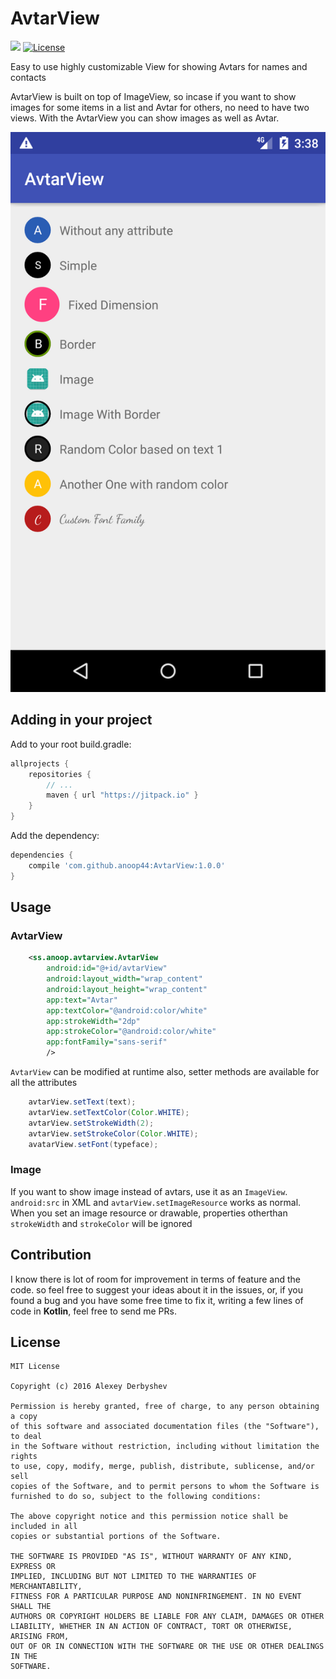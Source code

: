 # AvtarView

[![](https://jitpack.io/v/anoop44/AvtarView.svg)](https://jitpack.io/#anoop44/AvtarView) [![License](http://img.shields.io/badge/license-MIT-green.svg?style=flat)]()

Easy to use highly customizable View for showing Avtars for names and contacts

AvtarView is built on top of ImageView, so incase if you want to show images for some items in a list and Avtar for others, no need to have two views. With the AvtarView you can show images as well as Avtar.

![](https://github.com/anoop44/AvtarView/blob/master/screenshots/screenshot1.png?raw=true)

## Adding in your project
Add to your root build.gradle:
```Groovy
allprojects {
	repositories {
	    // ...
	    maven { url "https://jitpack.io" }
	}
}
```

Add the dependency:
```Groovy
dependencies {
    compile 'com.github.anoop44:AvtarView:1.0.0'
}
```

## Usage

### AvtarView
```xml
	<ss.anoop.avtarview.AvtarView
		android:id="@+id/avtarView"
		android:layout_width="wrap_content"
		android:layout_height="wrap_content"
		app:text="Avtar"
		app:textColor="@android:color/white"
		app:strokeWidth="2dp"
		app:strokeColor="@android:color/white"
		app:fontFamily="sans-serif"
		/>
```

`AvtarView` can be modified at runtime also, setter methods are available for all the attributes
```java
    avtarView.setText(text);
    avtarView.setTextColor(Color.WHITE);
    avtarView.setStrokeWidth(2);
    avtarView.setStrokeColor(Color.WHITE);
    avatarView.setFont(typeface);
```

### Image

If you want to show image instead of avtars, use it as an `ImageView`. `android:src` in XML and `avtarView.setImageResource` works as normal. When you set an image resource or drawable, properties otherthan `strokeWidth` and `strokeColor` will be ignored


## Contribution

I know there is lot of room for improvement in terms of feature and the code. so feel free to suggest your ideas about it in the issues,
or, if you found a bug and you have some free time to fix it, writing a few lines of code in __Kotlin__,
feel free to send me PRs.

## License

    MIT License

    Copyright (c) 2016 Alexey Derbyshev

    Permission is hereby granted, free of charge, to any person obtaining a copy
    of this software and associated documentation files (the "Software"), to deal
    in the Software without restriction, including without limitation the rights
    to use, copy, modify, merge, publish, distribute, sublicense, and/or sell
    copies of the Software, and to permit persons to whom the Software is
    furnished to do so, subject to the following conditions:

    The above copyright notice and this permission notice shall be included in all
    copies or substantial portions of the Software.

    THE SOFTWARE IS PROVIDED "AS IS", WITHOUT WARRANTY OF ANY KIND, EXPRESS OR
    IMPLIED, INCLUDING BUT NOT LIMITED TO THE WARRANTIES OF MERCHANTABILITY,
    FITNESS FOR A PARTICULAR PURPOSE AND NONINFRINGEMENT. IN NO EVENT SHALL THE
    AUTHORS OR COPYRIGHT HOLDERS BE LIABLE FOR ANY CLAIM, DAMAGES OR OTHER
    LIABILITY, WHETHER IN AN ACTION OF CONTRACT, TORT OR OTHERWISE, ARISING FROM,
    OUT OF OR IN CONNECTION WITH THE SOFTWARE OR THE USE OR OTHER DEALINGS IN THE
    SOFTWARE.